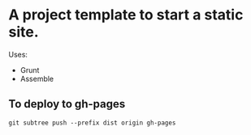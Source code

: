 A project template to start a static site.
===

Uses:
* Grunt
* Assemble

To deploy to gh-pages
---
```
git subtree push --prefix dist origin gh-pages